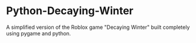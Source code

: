 # Python-Decaying-Winter
A simplified version of the Roblox game "Decaying Winter" built completely using pygame and python.

